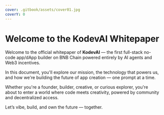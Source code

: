```yaml
---
cover: .gitbook/assets/cover01.jpg
coverY: 0
---
```


# Welcome to the KodevAI Whitepaper

Welcome to the official whitepaper of **KodevAI** — the first full-stack no-code app/dApp builder on BNB Chain powered entirely by AI agents and Web3 incentives.

In this document, you'll explore our mission, the technology that powers us, and how we're building the future of app creation — one prompt at a time.

Whether you're a founder, builder, creative, or curious explorer, you're about to enter a world where code meets creativity, powered by community and decentralized access.

Let’s vibe, build, and own the future — together.
